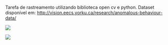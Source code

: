 Tarefa de rastreamento utilizando biblioteca open cv e python. 
Dataset disponível em: http://vision.eecs.yorku.ca/research/anomalous-behaviour-data/



![](nav.gif)


![](lanc.gif)
